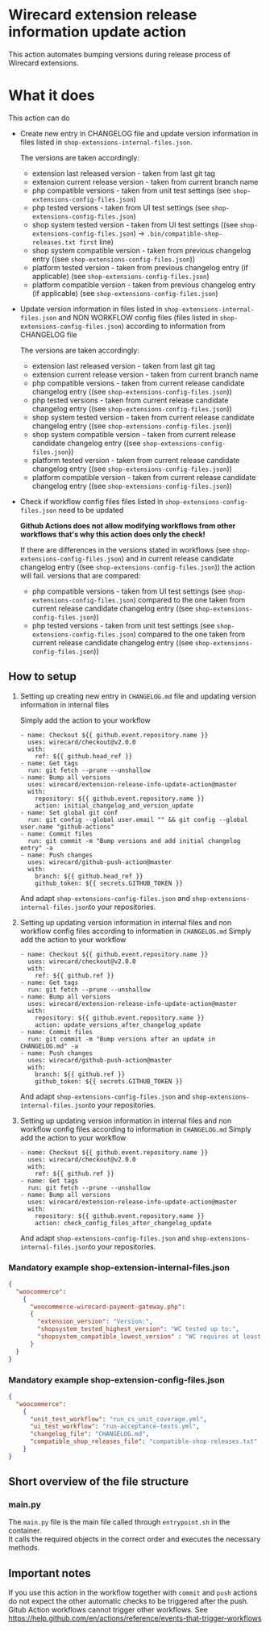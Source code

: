 # Wirecard extension release information update action

This action automates bumping versions during release process of Wirecard extensions.
# What it does
This action can do
- Create new entry in CHANGELOG file and update version information in files listed in ````shop-extensions-internal-files.json````. 
    
    The versions are taken accordingly:
     - extension last released version  - taken from last git tag
     - extension current release version - taken from current branch name
     - php compatible versions - taken from unit test settings (see ````shop-extensions-config-files.json````)
     - php tested versions - taken from UI test settings (see ````shop-extensions-config-files.json````)
     - shop system tested version - taken from UI test settings ((see ````shop-extensions-config-files.json````) -> ````.bin/compatible-shop-releases.txt first```` line)
     - shop system compatible version - taken from previous changelog entry ((see ````shop-extensions-config-files.json````))
     - platform tested version - taken from previous changelog entry (if applicable) (see ````shop-extensions-config-files.json````)
     - platform compatible version - taken from previous changelog entry (if applicable) (see ````shop-extensions-config-files.json````)

- Update version information in files listed in ````shop-extensions-internal-files.json```` and NON WORKFLOW config files (files listed in ````shop-extensions-config-files.json````) according to information from CHANGELOG file
 
    The versions are taken accordingly:
     - extension last released version  - taken from last git tag
     - extension current release version - taken from current branch name
     - php compatible versions - taken from current release candidate changelog entry ((see ````shop-extensions-config-files.json````))
     - php tested versions - taken from current release candidate changelog entry ((see ````shop-extensions-config-files.json````))
     - shop system tested version - taken from current release candidate changelog entry ((see ````shop-extensions-config-files.json````))
     - shop system compatible version - taken from current release candidate changelog entry ((see ````shop-extensions-config-files.json````))
     - platform tested version - taken from current release candidate changelog entry ((see ````shop-extensions-config-files.json````))
     - platform compatible version - taken from current release candidate changelog entry ((see ````shop-extensions-config-files.json````))

- Check if workflow config files files listed in ````shop-extensions-config-files.json```` need to be updated
    
    **Github Actions does not allow modifying workflows from other workflows that's why this action does only the check!**
    
    If there are differences in the versions stated in workflows (see ````shop-extensions-config-files.json````) and in current release candidate changelog entry ((see ````shop-extensions-config-files.json````))
    the action will fail. 
    versions that are compared:
     - php compatible versions - taken from UI test settings (see ````shop-extensions-config-files.json````) compared to the one taken from current release candidate changelog entry ((see ````shop-extensions-config-files.json````))
     - php tested versions - taken from unit test settings (see ````shop-extensions-config-files.json````) compared to the one taken from current release candidate changelog entry ((see ````shop-extensions-config-files.json````))


## How to setup
1. Setting up creating new entry in `CHANGELOG.md` file and updating version information in internal files

    Simply add the action to your workflow
    ````
   - name: Checkout ${{ github.event.repository.name }}
      uses: wirecard/checkout@v2.0.0
      with:
        ref: ${{ github.head_ref }}
   - name: Get tags
      run: git fetch --prune --unshallow  
   - name: Bump all versions
      uses: wirecard/extension-release-info-update-action@master
      with:
        repository: ${{ github.event.repository.name }}
        action: initial_changelog_and_version_update
   - name: Set global git conf
      run: git config --global user.email "" && git config --global user.name "github-actions"
   - name: Commit files
      run: git commit -m "Bump versions and add initial changelog entry" -a
   - name: Push changes
      uses: wirecard/github-push-action@master
      with:
        branch: ${{ github.head_ref }}
        github_token: ${{ secrets.GITHUB_TOKEN }}
    
    ````
    And adapt ````shop-extensions-config-files.json````  and ````shop-extensions-internal-files.json````to your repositories.  

2. Setting up updating version information in internal files and non workflow config files according to information in `CHANGELOG.md`
    Simply add the action to your workflow
    ````
   - name: Checkout ${{ github.event.repository.name }}
      uses: wirecard/checkout@v2.0.0
      with:
        ref: ${{ github.ref }}
   - name: Get tags
      run: git fetch --prune --unshallow 
   - name: Bump all versions
      uses: wirecard/extension-release-info-update-action@master
      with:
        repository: ${{ github.event.repository.name }}
        action: update_versions_after_changelog_update
   - name: Commit files
      run: git commit -m "Bump versions after an update in CHANGELOG.md" -a
   - name: Push changes
      uses: wirecard/github-push-action@master
      with:
        branch: ${{ github.ref }}
        github_token: ${{ secrets.GITHUB_TOKEN }}
    
    ````
    And adapt ````shop-extensions-config-files.json````  and ````shop-extensions-internal-files.json````to your repositories.  

3. Setting up updating version information in internal files and non workflow config files according to information in `CHANGELOG.md`
    Simply add the action to your workflow
    ````
   - name: Checkout ${{ github.event.repository.name }}
      uses: wirecard/checkout@v2.0.0
      with:
        ref: ${{ github.ref }}
   - name: Get tags
      run: git fetch --prune --unshallow 
   - name: Bump all versions
      uses: wirecard/extension-release-info-update-action@master
      with:
        repository: ${{ github.event.repository.name }}
        action: check_config_files_after_changelog_update    
    ````
    And adapt ````shop-extensions-config-files.json````  and ````shop-extensions-internal-files.json````to your repositories.  
    
### Mandatory example shop-extension-internal-files.json
````json
{
  "woocommerce":
    {
      "woocommerce-wirecard-payment-gateway.php":
      {
        "extension_version": "Version:",
        "shopsystem_tested_highest_version": "WC tested up to:",
        "shopsystem_compatible_lowest_version" : "WC requires at least:"
      }
  }
}
````
### Mandatory example shop-extension-config-files.json
````json
{
  "woocommerce":
    {
      "unit_test_workflow": "run_cs_unit_coverage.yml",
      "ui_test_workflow": "run-acceptance-tests.yml",
      "changelog_file": "CHANGELOG.md",
      "compatible_shop_releases_file": "compatible-shop-releases.txt"
    }
}
````

## Short overview of the file structure

### main.py

The ```main.py``` file is the main file called through ```entrypoint.sh``` in the container.  
It calls the required objects in the correct order and executes the necessary methods.

## Important notes

If you use this action in the workflow together with ``commit`` and ``push`` actions do not expect the other automatic checks to be triggered after the push. Gitub Action workflows cannot trigger other workflows. See https://help.github.com/en/actions/reference/events-that-trigger-workflows